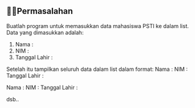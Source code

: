 ## ✍🏻Permasalahan 

Buatlah program untuk memasukkan data mahasiswa PSTI ke dalam list. Data yang dimasukkan adalah:
1.	Nama    			:
2.	NIM			      :
3.	Tanggal Lahir	:

Setelah itu tampilkan seluruh data dalam list dalam format:
Nama		      :
NIM		        :
Tanggal Lahir	:

Nama		      :
NIM		        :
Tanggal Lahir	:

dsb..
